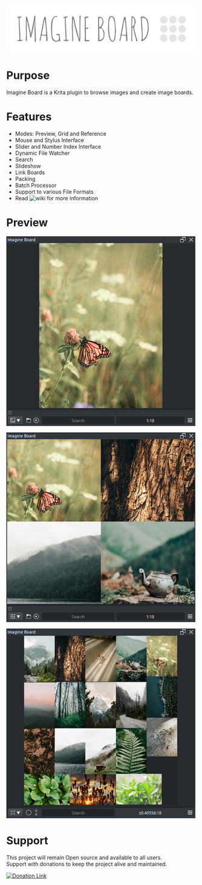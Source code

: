 ![Picture](https://raw.githubusercontent.com/EyeOdin/imagine_board/master/imagine_board/LOGO/imagine_board_logo_S.png)

# Purpose

Imagine Board is a Krita plugin to browse images and create image boards.

# Features

* Modes: Preview, Grid and Reference
* Mouse and Stylus Interface
* Slider and Number Index Interface
* Dynamic File Watcher
* Search
* Slideshow
* Link Boards
* Packing
* Batch Processor
* Support to various File Formats
* Read ![wiki](https://github.com/EyeOdin/imagine_board/wiki) for more information

# Preview

![Picture](https://raw.githubusercontent.com/EyeOdin/imagine_board/master/imagine_board/PREVIEWS/ib_d001.png)

![Picture](https://raw.githubusercontent.com/EyeOdin/imagine_board/master/imagine_board/PREVIEWS/ib_d002.png)

![Picture](https://raw.githubusercontent.com/EyeOdin/imagine_board/master/imagine_board/PREVIEWS/ib_d003.png)

# Support

This project will remain Open source and available to all users.\
Support with donations to keep the project alive and maintained.

<a href="https://www.paypal.com/donate/?hosted_button_id=9FARNUYBC9R3J">
  <img src="https://pics.paypal.com/00/s/NjA2OWU0ZmEtNjQ4MC00MWZhLTk5YzctM2VhZDA1MzgyMDQ0/file.PNG" width="200" alt="Donation Link">
</a>
